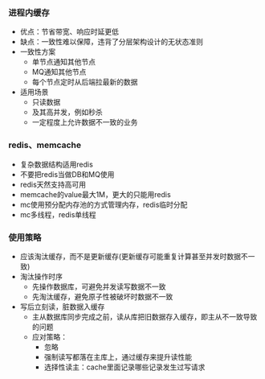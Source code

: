 ### 进程内缓存
- 优点：节省带宽、响应时延更低
- 缺点：一致性难以保障，违背了分层架构设计的无状态准则
- 一致性方案
  - 单节点通知其他节点
  - MQ通知其他节点
  - 每个节点定时从后端拉最新的数据
- 适用场景
  - 只读数据
  - 及其高并发，例如秒杀
  - 一定程度上允许数据不一致的业务
  
### redis、memcache
- 复杂数据结构适用redis
- 不要把redis当做DB和MQ使用
- redis天然支持高可用
- memcache的value最大1M，更大的只能用redis
- mc使用预分配内存池的方式管理内存，redis临时分配
- mc多线程，redis单线程

### 使用策略
- 应该淘汰缓存，而不是更新缓存(更新缓存可能重复计算甚至并发时数据不一致)
- 淘汰操作时序
  - 先操作数据库，可避免并发读写数据不一致
  - 先淘汰缓存，避免原子性被破坏时数据不一致
- 写后立刻读，脏数据入缓存
  - 主从数据库同步完成之前，读从库把旧数据存入缓存，即主从不一致导致的问题
  - 应对策略：
    - 忽略
    - 强制读写都落在主库上，通过缓存来提升读性能
    - 选择性读主：cache里面记录哪些记录发生过写请求
